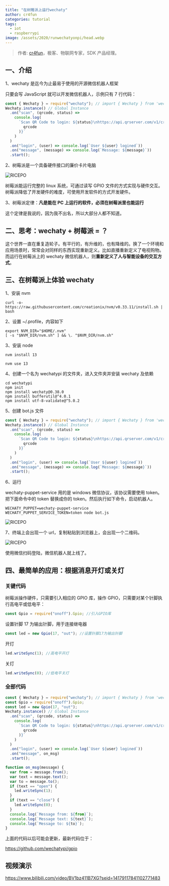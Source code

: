 ```yaml
---
title: "在树莓派上运行wechaty"
author: cr4fun
categories: tutorial
tags:
  - iot
  - raspberrypi
image: /assets/2020/runwechatyonpi/head.webp
---
```


> 作者: [cr4fun](https://github.com/cr4fun)，极客、物联网专家，SDK 产品经理。

<!-- more -->

## 一、介绍

1、wechaty 是迄今为止最易于使用的开源微信机器人框架

只要会写 JavaScript 就可以开发微信机器人，示例只有 7 行代码：

```javascript
const { Wechaty } = require("wechaty"); // import { Wechaty } from 'wechaty'
Wechaty.instance() // Global Instance
  .on("scan", (qrcode, status) =>
    console.log(
      `Scan QR Code to login: ${status}\nhttps://api.qrserver.com/v1/create-qr-code/?data=${encodeURIComponent(
        qrcode
      )}`
    )
  )
  .on("login", (user) => console.log(`User ${user} logined`))
  .on("message", (message) => console.log(`Message: ${message}`))
  .start();
```

2、树莓派是一个具备硬件接口的廉价卡片电脑

![RICEPO](/assets/2020/runwechatyonpi/pi.webp)

树莓派能运行完整的 linux 系统，可通过读写 GPIO 文件的方式实现与硬件交互。树莓派降低了开发硬件的难度，可使用开发软件的方式开发硬件。

3、树莓派定律：**凡是能在 PC 上运行的软件，必须在树莓派里也能运行**

这个定律是我说的，因为我不出名，所以大部分人都不知道。

## 二、思考：wechaty + 树莓派 = ？

这个世界一直在重复造轮子。有平行的，有升维的，也有降维的。换了一个环境和应用场景时，常常会对同样的东西实现重新定义。比如直播重新定义了电视购物。而运行在树莓派上的 wechaty 微信机器人，则**重新定义了人与智能设备的交互方式**。

## 三、在树莓派上体验 wechaty

1、安装 nvm

```shell
curl -o- https://raw.githubusercontent.com/creationix/nvm/v0.33.11/install.sh | bash
```

2、设置 ~/.profile，内容如下

```shell
export NVM_DIR="$HOME/.nvm"
[ -s "$NVM_DIR/nvm.sh" ] && \. "$NVM_DIR/nvm.sh"
```

3、安装 node

```shell
nvm install 13
```

```shell
nvm use 13
```

4、创建一个名为 wechatypi 的文件夹，进入文件夹并安装 wechaty 及依赖

```shell
cd wechatypi
npm init
npm install wechaty@0.38.0
npm install bufferutil@^4.0.1
npm install utf-8-validate@^5.0.2
```

5、创建 bot.js 文件

```javascript
const { Wechaty } = require("wechaty"); // import { Wechaty } from 'wechaty'
Wechaty.instance() // Global Instance
  .on("scan", (qrcode, status) =>
    console.log(
      `Scan QR Code to login: ${status}\nhttps://api.qrserver.com/v1/create-qr-code/?data=${encodeURIComponent(
        qrcode
      )}`
    )
  )
  .on("login", (user) => console.log(`User ${user} logined`))
  .on("message", (message) => console.log(`Message: ${message}`))
  .start();
```

6、运行

wechaty-puppet-service 用的是 windows 微信协议，该协议需要使用 token。把下面命令中的 token 替换成你的 token。然后执行如下命令，启动机器人。

```shell
WECHATY_PUPPET=wechaty-puppet-service WECHATY_PUPPET_SERVICE_TOKEN=token node bot.js
```

![RICEPO](/assets/2020/runwechatyonpi/run.webp)

7、终端上会出现一个 url，复制粘贴到浏览器上，会出现一个二维码。

![RICEPO](/assets/2020/runwechatyonpi/qrcode.webp)

使用微信扫码登陆，微信机器人就上线了。

## 四、最简单的应用：根据消息开灯或关灯

### 关键代码

树莓派操作硬件，只需要引入相应的 GPIO 库，操作 GPIO，只需要对某个针脚执行高电平或低电平：

```javascript
const Gpio = require("onoff").Gpio; //引入GPIO库
```

设置针脚 17 为输出针脚，用于连接继电器

```javascript
const led = new Gpio(17, "out"); //设置针脚17为输出针脚
```

开灯

```javascript
led.writeSync(1); //高电平开灯
```

关灯

```javascript
led.writeSync(0); //低电平关灯
```

### 全部代码

```javascript
const { Wechaty } = require("wechaty"); // import { Wechaty } from 'wechaty'
const Gpio = require("onoff").Gpio;
const led = new Gpio(17, "out");
Wechaty.instance() // Global Instance
  .on("scan", (qrcode, status) =>
    console.log(
      `Scan QR Code to login: ${status}\nhttps://api.qrserver.com/v1/create-qr-code/?data=${encodeURIComponent(
        qrcode
      )}`
    )
  )
  .on("login", (user) => console.log(`User ${user} logined`))
  .on("message", on_msg)
  .start();

function on_msg(message) {
  var from = message.from();
  var text = message.text();
  var to = message.to();
  if (text == "open") {
    led.writeSync(1);
  }
  if (text == "close") {
    led.writeSync(0);
  }
  console.log(`Message from: ${from}`);
  console.log(`Message text: ${text}`);
  console.log(`Message to: ${to}`);
}
```

上面的代码以后可能会更新，最新代码位于：

<https://github.com/wechatypi/gpio>

## 视频演示

<https://www.bilibili.com/video/BV1bz411B7XG?seid=14179117841102771483>
